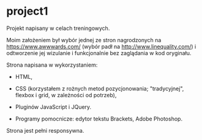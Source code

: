 # project1

Projekt napisany w celach treningowych. 

Moim założeniem był wybór jednej ze stron nagrodzonych na https://www.awwwards.com/ (wybór padł na http://www.linequality.com/)
i odtworzenie jej wizulanie i funkcjonalnie bez zaglądania w kod oryginału. 

Strona napisana w wykorzystaniem: 
* HTML, 
* CSS (korzystałem z rożnych metod pozycjonowania; "tradycyjnej", flexbox i grid, w zależności 
od potrzeb), 
* Pluginów JavaScript i JQuery.

* Programy pomocnicze: edytor tekstu Brackets, Adobe Photoshop.

Strona jest pełni responsywna.
